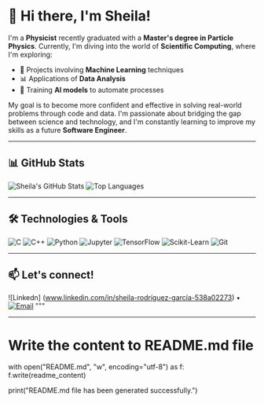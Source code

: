 

# 👋 Hi there, I'm Sheila!

I'm a **Physicist** recently graduated with a **Master's degree in Particle Physics**. Currently, I'm diving into the world of **Scientific Computing**, where I'm exploring:

- 🧠 Projects involving **Machine Learning** techniques  
- 📊 Applications of **Data Analysis**  
- 🤖 Training **AI models** to automate processes  

My goal is to become more confident and effective in solving real-world problems through code and data. I'm passionate about bridging the gap between science and technology, and I'm constantly learning to improve my skills as a future **Software Engineer**.




---

## 📊 GitHub Stats

![Sheila's GitHub Stats](https://github-readme-stats.vercel.app/api?username=Elektrx&show_icons=true&theme=radical)
![Top Languages](https://github-readme-stats.vercel.app/api/top-langs/?username=Elektrx&layout=compact&theme=radical)

---

## 🛠️ Technologies & Tools
![C](https://img.shields.io/badge/C-00599C?style=for-the-badge&logo=c&logoColor=white)
![C++](https://img.shields.io/badge/C++-00599C?style=for-the-badge&logo=c%2B%2B&logoColor=white)
![Python](https://img.shields.io/badge/Python-3776AB?style=for-the-badge&logo=python&logoColor=white)
![Jupyter](https://img.shields.io/badge/Jupyter-F37626?style=for-the-badge&logo=jupyter&logoColor=white)
![TensorFlow](https://img.shields.io/badge/TensorFlow-FF6F00?style=for-the-badge&logo=tensorflow&logoColor=white)
![Scikit-Learn](https://img.shields.io/badge/Scikit--Learn-F7931E?style=for-the-badge&logo=scikit-learn&logoColor=white)
![Git](https://img.shields.io/badge/Git-F05032?style=for-the-badge&logo=git&logoColor=white)


---
## 📫 **Let's connect!**  
![Linkedn] (www.linkedin.com/in/sheila-rodríguez-garcía-538a02273) • [![Email](https://img.shields.io/badge/Email-sheilardg%40example.com-D14836?style=for-the-badge&logo=gmail&logoColor=white)](mailto:sheilargarcia@outlook.es)
"""


---

# Write the content to README.md file
with open("README.md", "w", encoding="utf-8") as f:
    f.write(readme_content)

print("README.md file has been generated successfully.")

